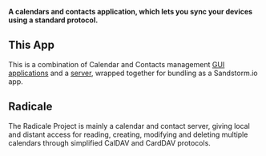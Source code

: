 **A calendars and contacts application, which lets you sync your devices using a standard protocol.**

## This App
This is a combination of Calendar and Contacts management [GUI applications](https://www.inf-it.com/open-source/clients/infcloud/) and a [server](http://radicale.org/), wrapped together for bundling as a Sandstorm.io app.

## Radicale
The Radicale Project is mainly a calendar and contact server, giving local and distant access for reading, creating, modifying and deleting multiple calendars through simplified CalDAV and CardDAV protocols.